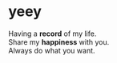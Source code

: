 # yeey
Having a **record** of my life.   
Share my **happiness** with you.    
Always do what you want.
